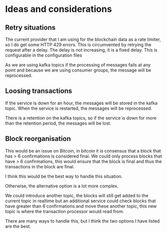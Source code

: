 # Ideas and considerations

## Retry situations

The current provider that I am using for the blockchain data as a rate limiter, so I do get some HTTP 429 errors.
This is circumvented by retrying the request after a delay. The delay is not increasing, it is a fixed delay.
This is configurable in the configuration files

As we are using kafka topics if the processing of messages fails at any point and because we are using consumer groups, the message will be reprocessed.

## Loosing transactions

If the service is down for an hour, the messages will be stored in the kafka topic.
When the service is restarted, the messages will be reprocessed.

There is a retention on the kafka topics, so if the service is down for more than the retention period, the messages will be lost.

## Block reorganisation

This would be an issue on Bitcoin, in bitcoin it is consensus that a block that has > 6 confirmations is considered final.
We could only process blocks that have > 6 confirmations, this would ensure that the block is final and thus the transactions in the block are final.

I think this would be the best way to handle this situation.

Otherwise, the alternative option is a lot more complex.

We could introduce another topic, the blocks will still get added to the current topic in realtime but an additional service could
check blocks that have greater than 6 confirmations and move these another topic, this new topic is where the transaction processor would read from.

There are many ways to handle this, but I think the two options I have listed are the best.





